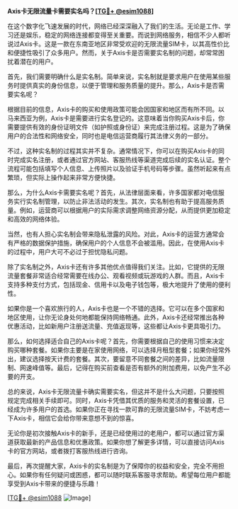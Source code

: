 **Axis卡无限流量卡需要实名吗？[[TG💪+ @esim1088](https://t.me/s/esim1088)]**

在这个数字化飞速发展的时代，网络已经深深融入了我们的生活。无论是工作、学习还是娱乐，稳定的网络连接都变得至关重要。而说到网络服务，相信不少人都听说过Axis卡。这是一款在东南亚地区非常受欢迎的无限流量SIM卡，以其高性价比和便捷性吸引了众多用户。然而，关于Axis卡是否需要实名制的问题，却常常困扰着潜在的用户。

首先，我们需要明确什么是实名制。简单来说，实名制就是要求用户在使用某些服务时提供真实的身份信息，以便于管理和服务质量的提升。那么，Axis卡是否需要实名呢？

根据目前的信息，Axis卡的购买和使用政策可能会因国家和地区而有所不同。以马来西亚为例，Axis卡是需要进行实名登记的。这意味着当你购买Axis卡后，你需要提供有效的身份证明文件（如护照或身份证）来完成注册过程。这是为了确保用户的合法性和网络安全，同时也是电信运营商履行其法律义务的一部分。

不过，这种实名制的过程其实并不复杂。通常情况下，你可以在购买Axis卡的同时完成实名注册，或者通过官方网站、客服热线等渠道完成后续的实名认证。整个流程可能包括填写个人信息、上传照片以及验证手机号码等步骤。虽然听起来有点繁琐，但实际上操作起来非常方便快捷。

那么，为什么Axis卡需要实名呢？首先，从法律层面来看，许多国家都对电信服务实行实名制管理，以防止非法活动的发生。其次，实名制也有助于提高服务质量。例如，运营商可以根据用户的实际需求调整网络资源分配，从而提供更加稳定和高效的网络体验。

当然，也有人担心实名制会带来隐私泄露的风险。对此，Axis卡的运营方通常会有严格的数据保护措施，确保用户的个人信息不会被滥用。因此，在使用Axis卡的过程中，用户大可不必过于担忧隐私问题。

除了实名制之外，Axis卡还有许多其他优点值得我们关注。比如，它提供的无限流量套餐非常适合经常需要在线办公、观看视频或玩游戏的人群。而且，Axis卡支持多种支付方式，包括现金、信用卡以及电子钱包等，极大地提升了使用的便利性。

如果你是一个喜欢旅行的人，Axis卡也是一个不错的选择。它可以在多个国家和地区使用，让你无论身处何地都能保持网络畅通。此外，Axis卡还经常推出各种优惠活动，比如新用户注册送流量、充值返现等，这些都让Axis卡更具吸引力。

那么，如何选择适合自己的Axis卡呢？首先，你需要根据自己的使用习惯来决定购买哪种套餐。如果你主要是在家使用网络，可以选择月租型套餐；如果你经常外出，建议选择按天计费的套餐。其次，要留意不同套餐之间的差异，比如流量限制、网速峰值等。最后，记得在购买前查看是否有额外的附加费用，以免产生不必要的开支。

总的来说，Axis卡无限流量卡确实需要实名，但这并不是什么大问题，只要按照规定完成相关手续即可。同时，Axis卡凭借其优质的服务和灵活的套餐设置，已经成为许多用户的首选。如果你正在寻找一款可靠的无限流量SIM卡，不妨考虑一下Axis卡，相信它会给你带来意想不到的惊喜。

无论你是初次接触Axis卡的新手，还是已经使用过的老用户，都可以通过官方渠道获取最新的产品信息和优惠政策。如果你想了解更多详情，可以直接访问Axis卡的官方网站，或者拨打客服热线进行咨询。

最后，再次提醒大家，Axis卡的实名制是为了保障你的权益和安全，完全不用担心。如果你有任何疑问或困惑，都可以随时联系客服寻求帮助。希望每位用户都能享受到Axis卡带来的便捷与乐趣！

[[TG💪+ @esim1088](https://t.me/s/esim1088) ![Image](https://i.postimg.cc/4NQfJmqS/Snipaste-2025-05-13-00-14-12.png)]